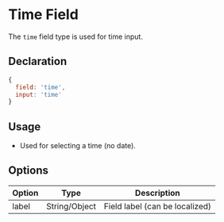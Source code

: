 # Time Field

The `time` field type is used for time input.

## Declaration
```js
{
  field: 'time',
  input: 'time'
}
```

## Usage
- Used for selecting a time (no date).

## Options
| Option      | Type    | Description                                 |
|-------------|---------|---------------------------------------------|
| label       | String/Object | Field label (can be localized)         |
